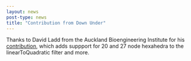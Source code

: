 ```yaml
---
layout: news
post-type: news
title: "Contribution from Down Under"
---
```


Thanks to David Ladd from the Auckland Bioengineering Institute for his [contribution](https://github.com/vmtk/vmtk/pull/75), which adds suppport for 20 and 27 node hexahedra to the linearToQuadratic filter and more.

<!--break-->